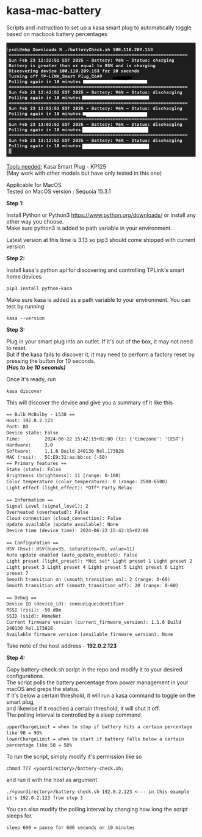 # kasa-mac-battery
Scripts and instruction to set up a kasa smart plug to automatically toggle based on macbook battery percentages

![image info](./image.png)

<u>Tools needed:</u> Kasa Smart Plug - KP125  
(May work with other models but have only tested in this one)

Applicable for MacOS  
Tested on MacOS version : Sequoia 15.3.1

<b>Step 1:</b>

Install Python or Python3
https://www.python.org/downloads/
or install any other way you choose.  
Make sure python3 is added to path variable in your environment.

Latest version at this time is 3.13 so pip3 should come shipped with current version

<b>Step 2:</b>

Install kasa's python api for discovering and controlling TPLink's smart home devices

```
pip3 install python-kasa
```

Make sure kasa is added as a path variable to your environment.
You can test by running

```
kasa --version
```

<b>Step 3:</b>

Plug in your smart plug into an outlet. If it's out of the box, it may not need to reset.  
But if the kasa fails to discover it, it may need to perform a factory reset by pressing the button for 10 seconds.  
<b><i>(Has to be 10 seconds)  </i></b>

Once it's ready, run

```
kasa discover
```

This will discover the device and give you a summary of it like this

```
== Bulb McBulby - L530 ==
Host: 192.0.2.123
Port: 80
Device state: False
Time:         2024-06-22 15:42:15+02:00 (tz: {'timezone': 'CEST'}
Hardware:     3.0
Software:     1.1.6 Build 240130 Rel.173828
MAC (rssi):   5C:E9:31:aa:bb:cc (-50)
== Primary features ==
State (state): False
Brightness (brightness): 11 (range: 0-100)
Color temperature (color_temperature): 0 (range: 2500-6500)
Light effect (light_effect): *Off* Party Relax

== Information ==
Signal Level (signal_level): 2
Overheated (overheated): False
Cloud connection (cloud_connection): False
Update available (update_available): None
Device time (device_time): 2024-06-22 15:42:15+02:00

== Configuration ==
HSV (hsv): HSV(hue=35, saturation=70, value=11)
Auto update enabled (auto_update_enabled): False
Light preset (light_preset): *Not set* Light preset 1 Light preset 2 Light preset 3 Light preset 4 Light preset 5 Light preset 6 Light preset 7
Smooth transition on (smooth_transition_on): 2 (range: 0-60)
Smooth transition off (smooth_transition_off): 20 (range: 0-60)

== Debug ==
Device ID (device_id): soneuniqueidentifier
RSSI (rssi): -50 dBm
SSID (ssid): HomeNet
Current firmware version (current_firmware_version): 1.1.6 Build 240130 Rel.173828
Available firmware version (available_firmware_version): None
```

Take note of the host address - <b>192.0.2.123</b>

<b>Step 4:</b>

Copy battery-check.sh script in the repo and modify it to your desired configurations.  
The script polls the battery percentage from power management in your macOS and greps the status.  
If it's below a certain threshold, it will run a kasa command to toggle on the smart plug,  
and likewise if it reached a certain threshold, it will shut it off.  
The polling interval is controlled by a sleep command.  

```
upperChargeLimit = when to stop if battery hits a certain percentage like 90 = 90%
lowerChargeLimit = when to start if battery falls below a certain percentage like 50 = 50%
```

To run the script, simply modify it's permission like so
```
chmod 777 <yourdirectory>/battery-check.sh;
```
and run it with the host as argument   
```
./<yourdirectory>/battery-check.sh 192.0.2.123 <--- in this example it's 192.0.2.123 from step 3
```

You can also modify the polling interval by changing how long the script sleeps for.  
```
sleep 600 = pause for 600 seconds or 10 minutes
```
